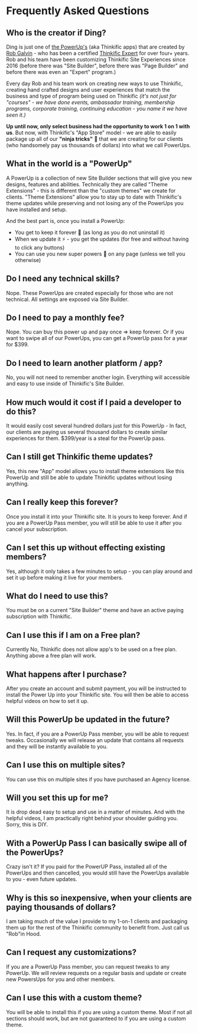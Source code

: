 # Frequently Asked Questions

## Who is the creator if Ding? <a href="#who-is-the-creator-if-swiss" id="who-is-the-creator-if-swiss"></a>

Ding is just one of [the PowerUp's](https://powerups.thinkific.com/) (aka Thinkific apps) that are created by [Rob Galvin](https://www.robgalvin.co/) - who has been a certified [Thinkific Expert](https://www.thinkific.com/experts/site-creation-experts/rob-galvin/) for over four+ years. Rob and his team have been customizing Thinkific Site Experiences since 2016 (before there was "Site Builder", before there was "Page Builder" and before there was even an "Expert" program.)

Every day Rob and his team work on creating new ways to use Thinkific, creating hand crafted designs and user experiences that match the business and type of program being used on Thinkific _(it's not just for "courses" - we have done events, ambassador training, membership programs, corporate training, continuing education - you name it we have seen it.)_

**Up until now, only select business had the opportunity to work 1 on 1 with us**. But now, with Thinkific's "App Store" model - we are able to easily package up all of our **"ninja tricks"** 🧙 that we are creating for our clients (who handsomely pay us thousands of dollars) into what we call PowerUps.

## What in the world is a "PowerUp" <a href="#what-in-the-world-is-a-powerup" id="what-in-the-world-is-a-powerup"></a>

A PowerUp is a collection of new Site Builder sections that will give you new designs, features and abilities. Technically they are called "Theme Extensions" - this is different than the "custom themes" we create for clients. "Theme Extensions" allow you to stay up to date with Thinkific's theme updates while preserving and not losing any of the PowerUps you have installed and setup.

And the best part is, once you install a PowerUp:

* You get to keep it forever 📆 (as long as you do not uninstall it)
* When we update it ⚡ - you get the updates (for free and without having to click any buttons)
* You can use you new super powers 🦸 on any page (unless we tell you otherwise)

## Do I need any technical skills? <a href="#do-i-need-any-technical-skills" id="do-i-need-any-technical-skills"></a>

Nope. These PowerUps are created especially for those who are not technical. All settings are exposed via Site Builder.

## Do I need to pay a monthly fee? <a href="#do-i-need-to-pay-a-monthly-fee" id="do-i-need-to-pay-a-monthly-fee"></a>

Nope. You can buy this power up and pay once => keep forever. Or if you want to swipe all of our PowerUps, you can get a PowerUp pass for a year for $399.

## Do I need to learn another platform / app? <a href="#do-i-need-to-learn-another-platform-app" id="do-i-need-to-learn-another-platform-app"></a>

No, you will not need to remember another login. Everything will accessible and easy to use inside of Thinkific's Site Builder.

## How much would it cost if I paid a developer to do this? <a href="#how-much-would-it-cost-if-i-paid-a-developer-to-do-this" id="how-much-would-it-cost-if-i-paid-a-developer-to-do-this"></a>

It would easily cost several hundred dollars just for this PowerUp - In fact, our clients are paying us several thousand dollars to create similar experiences for them. $399/year is a steal for the PowerUp pass.

## Can I still get Thinkific theme updates? <a href="#can-i-still-get-thinkific-theme-updates" id="can-i-still-get-thinkific-theme-updates"></a>

Yes, this new "App" model allows you to install theme extensions like this PowerUp and still be able to update Thinkific updates without losing anything.

## Can I really keep this forever? <a href="#can-i-really-keep-this-forever" id="can-i-really-keep-this-forever"></a>

Once you install it into your Thinkific site. It is yours to keep forever. And if you are a PowerUp Pass member, you will still be able to use it after you cancel your subscription.

## Can I set this up without effecting existing members? <a href="#can-i-set-this-up-without-effecting-existing-members" id="can-i-set-this-up-without-effecting-existing-members"></a>

Yes, although it only takes a few minutes to setup - you can play around and set it up before making it live for your members.

## What do I need to use this? <a href="#what-do-i-need-to-use-this" id="what-do-i-need-to-use-this"></a>

You must be on a current "Site Builder" theme and have an active paying subscription with Thinkific.

## Can I use this if I am on a Free plan? <a href="#can-i-use-this-if-i-am-on-a-free-plan" id="can-i-use-this-if-i-am-on-a-free-plan"></a>

Currently No, Thinkific does not allow app's to be used on a free plan. Anything above a free plan will work.

## What happens after I purchase? <a href="#what-happens-after-i-purchase" id="what-happens-after-i-purchase"></a>

After you create an account and submit payment, you will be instructed to install the Power Up into your Thinkific site. You will then be able to access helpful videos on how to set it up.

## Will this PowerUp be updated in the future? <a href="#will-this-powerup-be-updated-in-the-future" id="will-this-powerup-be-updated-in-the-future"></a>

Yes. In fact, if you are a PowerUp Pass member, you will be able to request tweaks. Occasionally we will release an update that contains all requests and they will be instantly available to you.

## Can I use this on multiple sites? <a href="#can-i-use-this-on-multiple-sites" id="can-i-use-this-on-multiple-sites"></a>

You can use this on multiple sites if you have purchased an Agency license.

## Will you set this up for me? <a href="#will-you-set-this-up-for-me" id="will-you-set-this-up-for-me"></a>

It is drop dead easy to setup and use in a matter of minutes. And with the helpful videos, I am practically right behind your shoulder guiding you. Sorry, this is DIY.

## With a PowerUp Pass I can basically swipe all of the PowerUps? <a href="#with-a-powerup-pass-i-can-basically-swipe-all-of-the-powerups" id="with-a-powerup-pass-i-can-basically-swipe-all-of-the-powerups"></a>

Crazy isn't it? If you paid for the PowerUP Pass, installed all of the PowerUps and then cancelled, you would still have the PowerUps available to you - even future updates.

## Why is this so inexpensive, when your clients are paying thousands of dollars? <a href="#why-is-this-so-inexpensive-when-your-clients-are-paying-thousands-of-dollars" id="why-is-this-so-inexpensive-when-your-clients-are-paying-thousands-of-dollars"></a>

I am taking much of the value I provide to my 1-on-1 clients and packaging them up for the rest of the Thinkific community to benefit from. Just call us "Rob"in Hood.

## Can I request any customizations? <a href="#can-i-request-any-customizations" id="can-i-request-any-customizations"></a>

If you are a PowerUp Pass member, you can request tweaks to any PowerUp. We will review requests on a regular basis and update or create new PowersUps for you and other members.

## Can I use this with a custom theme? <a href="#can-i-use-this-with-a-custom-theme" id="can-i-use-this-with-a-custom-theme"></a>

You will be able to install this if you are using a custom theme. Most if not all sections should work, but are not guaranteed to if you are using a custom theme.[\
](https://docs-swiss.superpowerups.com/help-and-support/uninstalling)
